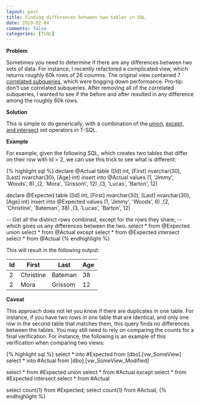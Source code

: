 ```yaml
---
layout: post
title: Finding differences between two tables in SQL
date: 2019-02-04
comments: false
categories: [TSQL]
---
```

**Problem**

Sometimes you need to determine if there are any differences between two sets of data. For instance, I recently refactored a complicated view, which returns roughly 60k rows of 26 columns. The original view contained 7 [correlated subqueries](https://en.wikipedia.org/wiki/Correlated_subquery), which were bogging down performance. Pro-tip: don't use correlated subqueries. After removing all of the correlated subqueries, I wanted to see if the before and after resulted in any difference among the roughly 60k rows.

**Solution**

This is simple to do generically, with a combination of the [union](https://docs.microsoft.com/en-us/sql/t-sql/language-elements/set-operators-union-transact-sql?view=sql-server-2017), [except, and intersect](https://docs.microsoft.com/en-us/sql/t-sql/language-elements/set-operators-except-and-intersect-transact-sql?view=sql-server-2017) set operators in T-SQL.

**Example**

For example, given the following SQL, which creates two tables that differ on their row with Id = 2, we can use this trick to see what is different:

{% highlight sql %}
  declare @Actual table ([Id] int, [First] nvarchar(30), [Last] nvarchar(30), [Age] int)
  insert into @Actual values
  (1, 'Jimmy', 'Woods', 8)
  ,(2, 'Mora', 'Grissom', 12)
  ,(3, 'Lucas', 'Barton', 12)


  declare @Expected table ([Id] int, [First] nvarchar(30), [Last] nvarchar(30), [Age] int)
  insert into @Expected values
  (1, 'Jimmy', 'Woods', 8)
  ,(2, 'Christine', 'Bateman', 38)
  ,(3, 'Lucas', 'Barton', 12)


  -- Get all the distinct rows combined, except for the rows they share,
  -- which gives us any differences between the two.
  select * from @Expected union select * from @Actual
  except 
  select * from @Expected intersect select * from @Actual
{% endhighlight %}

This will result in the following output:

|Id |First     |Last    |Age |
|---|----------|--------|----|
|2  |Christine |Bateman |38  |
|2  |Mora      |Grissom |12  |

**Caveat**

This approach does not let you know if there are duplicates in one table. For instance, if you have two rows in one table that are identical, and only one row in the second table that matches them, this query finds no differences between the tables. You may still need to rely on comparing the counts for a final verification. For instance, the following is an example of this verification when comparing two views:

{% highlight sql %}
  select * into #Expected from [dbo].[vw_SomeView]
  select * into #Actual from [dbo].[vw_SomeView_Modified]

  select * from #Expected union select * from #Actual
  except 
  select * from #Expected intersect select * from #Actual

  select count(1) from #Expected;
  select count(1) from #Actual;
{% endhighlight %}
